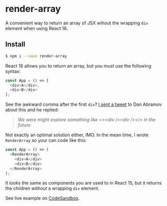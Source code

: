 # render-array

A convenient way to return an array of JSX wihout the wrapping `div `element when using React 16.

## Install
```bash
$ npm i --save render-array
```

React 16 allows you to return an array, but you must use the following syntax:

```js
const App = () => [
  <div>A</div>,
  <div>B</div>
];
```

See the awkward comma after the first `div`? [I sent a tweet‏](https://twitter.com/donavon/status/891632825543348224) to Dan Abramov about this and he replied:

> _We were might explore something like \<\>\<div \/\>\<div \/\>\<\/\> in the future_

Not exactly an optimal solution either, IMO. In the mean time, I wrote `RenderArray` so your can code like this:

```js
const App = () => (
  <RenderArray>
    <div>A</div>
    <div>B</div>
  </RenderArray>
);
```
It looks the same as components you are used to in React 15, but it returns the children _without_ a wrapping `div` element.

See live example on [CodeSandbox](https://codesandbox.io/s/o2oQ9B3Q3).
